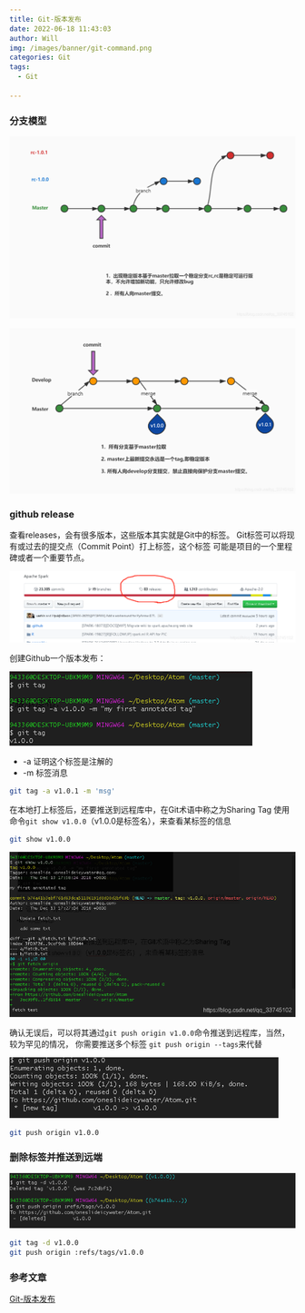 ```yaml
---
title: Git-版本发布
date: 2022-06-18 11:43:03
author: Will
img: /images/banner/git-command.png
categories: Git
tags:
  - Git
  
---
```

        
### 分支模型

![](/images/Git-版本发布/20210707101238633.png)

![](/images/Git-版本发布/20210707101247180.png)

### github release

查看releases，会有很多版本，这些版本其实就是Git中的标签。
Git标签可以将现有或过去的提交点（Commit Point）打上标签，这个标签
可能是项目的一个里程碑或者一个重要节点。

![](/images/Git-版本发布/20181213180038917.png)

创建Github一个版本发布：

![](/images/Git-版本发布/20181213180111885.png)
+ -a 证明这个标签是注解的
+ -m 标签消息

```bash
git tag -a v1.0.1 -m 'msg'
```
在本地打上标签后，还要推送到远程库中，在Git术语中称之为Sharing Tag
使用命令`git show v1.0.0`（v1.0.0是标签名），来查看某标签的信息
```bash
git show v1.0.0
```
![](/images/Git-版本发布/20181213194224114.png)

确认无误后，可以将其通过`git push origin v1.0.0`命令推送到远程库，当然，较为罕见的情况，
你需要推送多个标签 `git push origin --tags`来代替

![git同步远程库标签](/images/Git-版本发布/20181213194503568.png)
```bash
git push origin v1.0.0
```
### 删除标签并推送到远端

![](/images/Git-版本发布/201812132001379.png)
```bash
git tag -d v1.0.0 
git push origin :refs/tags/v1.0.0
```

### 参考文章
[Git-版本发布](https://blog.csdn.net/qq_33745102/article/details/84992778)